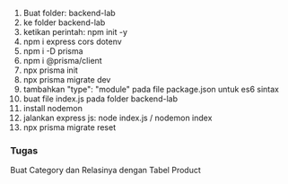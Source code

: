 1. Buat folder: backend-lab
2. ke folder backend-lab
3. ketikan perintah: npm init -y
4. npm i express cors dotenv
5. npm i -D prisma 
6. npm i @prisma/client
7. npx prisma init
8. npx prisma migrate dev
9. tambahkan "type": "module" pada file package.json untuk es6 sintax
8. buat file index.js pada folder backend-lab
9. install nodemon
10. jalankan express js: node index.js / nodemon index
11. npx prisma migrate reset

### Tugas
Buat Category dan Relasinya dengan Tabel Product